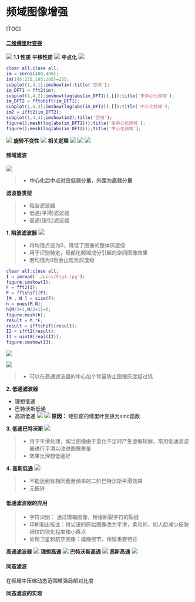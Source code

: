 # 频域图像增强

[TOC]

#### [二维傅里叶变换](https://www.zhihu.com/question/22611929/answer/621009581)
![](pics/二维傅里叶变换及反变换.png)
**1.1 性质**
**平移性质**
![](pics/平移性质.png)
**中点化**
![](pics/中点化.png)

```matlab
clear all;close all;
im = zeros(400,400);
im(195:255,195:205)=255;
subplot(1,4,1);imshow(im);title('空域');
im_DFT1 = fft2(im);
subplot(1,4,2);imshow(log(abs(im_DFT1)),[]);title('未中心化频域');
im_DFT2 = fftshift(im_DFT1);
subplot(1,4,3);imshow(log(abs(im_DFT2)),[]);title('中心化频域');
im2 = ifft2(im_DFT2);
subplot(1,4,4);imshow(im2);title('空域');
figure();mesh(log(abs(im_DFT1)));title('未中心化频域');
figure();mesh(log(abs(im_DFT2)));title('中心化频域');
```
![](pics/中心化.png)
**旋转不变性**
![](pics/旋转不变性.png)
**相关定理**
![](pics/相关性.png)
![](pics/对称性.png)
![](pics/周期性.png)

#### 频域滤波
![](pics/频域滤波步骤.png)
> - **中心化后中点对应低频分量，外围为高频分量**

**滤波器类型**
> - 陷波滤波器
> - 低通(平滑)滤波器
> - 高通(锐化)滤波器

**1. 陷波滤波器**
![](pics/陷波滤波器.png)
> - 将均值点设为0，降低了图像的整体灰度级
> - 用于识别特定，局部化频域成分引起的空间图像效果
> - 若均值为0则会出现负灰度级
```matlab
clear all;close all;
I = imread('./pics/Fig4.jpg');
figure;imshow(I);
F = fft2(I);
F = fftshift(F);
[M , N ] = size(F);
h = ones(M,N);
h(M/2+1,N/2+1)=0;
figure;mesh(h);
result = h.*F;
result = ifftshift(result);
I2 = ifft2(result);
I3 = uint8(real(I2));
figure;imshow(I3);
```
![](pics/陷波.png)

![](pics/滤波器.png)

> - 可以在高通滤波器的中心加个常量防止图像灰度级过低

**2. 低通滤波器**
- 理想低通
- 巴特沃斯低通
- 高斯低通
![](pics/理想低通.png)
![](pics/振铃.png)
**原因：** 矩形窗的傅里叶变换为sinc函数

**3. 低通巴特沃斯**
![](pics/低通巴特沃斯.png)
> - 用于平滑处理，如当图像由于量化不足时产生虚假轮廓，常用低通滤波器进行平滑以改进图像质量
> - 效果比理想低通好

**4. 高斯低通**
![](pics/高斯低通.png)
> - 不能达到有相同截至频率的二阶巴特沃斯平滑效果
> - 无振铃

#### 低通滤波器的应用
> - 字符识别： 通过模糊图像，桥接断裂字符的裂缝
> - 印刷和出版业：将尖锐的原始图像改为平滑，柔和的，如人脸减少皮肤细纹的锐化程度和小斑点
> - 处理卫星和航空图像：模糊细节，保留重要特征

**高通滤波器**
![](pics/锐化.png)
**理想高通**
![](pics/理想高通.png)
**巴特沃斯高通**
![](pics/把高.png)
**高斯高通**
![](pics/高高.png)

#### 同态滤波
在频域中压缩动态范围增强局部对比度

**同态滤波的实现**


